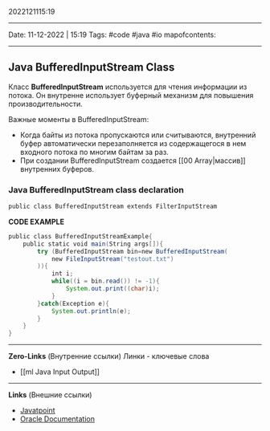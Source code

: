 2022121115:19
___
Date: 11-12-2022 | 15:19
Tags: #code #java #io 
mapofcontents:
___
## Java BufferedInputStream Class
Класс **BufferedInputStream** используется для чтения информации из потока. Он внутренне использует буферный механизм для повышения производительности.

Важные моменты в BufferedInputStream: 
- Когда байты из потока пропускаются или считываются, внутренний буфер автоматически перезаполняется из содержащегося в нем входного потока по многим байтам за раз. 
- При создании BufferedInputStream создается [[00 Array|массив]] внутренних буферов.

### Java BufferedInputStream class declaration
```java
public class BufferedInputStream extends FilterInputStream
```

**CODE EXAMPLE**
```java
public class BufferedInputStreamExample{    
	public static void main(String args[]){    
		try (BufferedInputStream bin=new BufferedInputStream(
			new FileInputStream("testout.txt")
		)){        
			int i;   
			while((i = bin.read()) != -1){    
				System.out.print((char)i);    
			}    
		}catch(Exception e){
			System.out.println(e);
		}    
	}    
}
```

-----
**Zero-Links**  (Внутренние ссылки) Линки - ключевые слова
- [[ml Java Input Output]]

------
**Links** (Внешние ссылки)
- [Javatpoint](https://www.javatpoint.com/java-bufferedinputstream-class)
- [Oracle Documentation](https://docs.oracle.com/javase/7/docs/api/java/io/BufferedInputStream.html)
